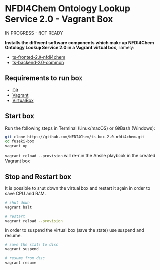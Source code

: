 
# NFDI4Chem Ontology Lookup Service 2.0 - Vagrant Box

IN PROGRESS - NOT READY 

**Installs the different software components which make up NFDI4Chem Ontology Lookup Service 2.0 in a Vagrant virtual box**, namely:
* [ts-fronted-2.0-nfdi4chem](https://github.com/NFDI4Chem/ts-fronted-2.0-nfdi4chem)
* [ts-backend-2.0-common ](https://github.com/NFDI4Chem/ts-backend-2.0-common)



## Requirements to run box
* [Git](https://git-scm.com/downloads)
* [Vagrant](https://www.vagrantup.com/downloads.html)
* [VirtualBox](https://www.virtualbox.org/wiki/Downloads)


## Start box

Run the following steps in Terminal (Linux/macOS) or GitBash (Windows):
```bash
git clone https://github.com/NFDI4Chem/ts-box-2.0-nfdi4chem.git
cd fuseki-box
vagrant up
```
`vagrant reload --provision` will re-run the Ansile playbook in the created Vagrant box


## Stop and Restart box

It is possible to shut down the virtual box and restart it again in order to save CPU and RAM.

```bash
# shut down
vagrant halt

# restart
vagrant reload --provision
```

In order to suspend the virtual box (save the state) use suspend and resume.

```bash
# save the state to disc
vagrant suspend

# resume from disc
vagrant resume
```